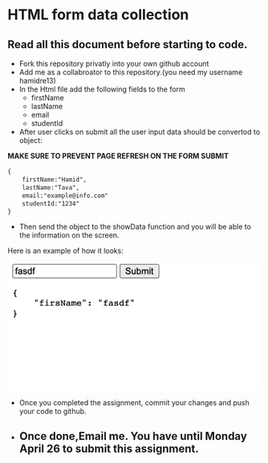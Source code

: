 # HTML form data collection
## Read all this document before starting to code.

* Fork this repository privatly into your own github account
* Add me as a collabroator to this repository.(you need my username hamidre13)
* In the Html file add the following fields to the form
    * firstName
    * lastName
    * email
    * studentId
* After user clicks on submit all the user input data should be convertod to object:

__MAKE SURE TO PREVENT PAGE REFRESH ON THE FORM SUBMIT__

```
{
    firstName:"Hamid",
    lastName:"Tava",
    email:"example@info.com"
    studentId:"1234"
}
```


* Then send the object to the showData function and you will be able to the information on the screen.

Here is an example of how it looks:

![ResultImage](https://github.com/hamidre13/IntroToFrontEndProject/raw/master/result.png)

* Once you completed the assignment, commit your changes and push your code to github.

* ## Once done,Email me. You have until Monday April 26 to submit this assignment.



